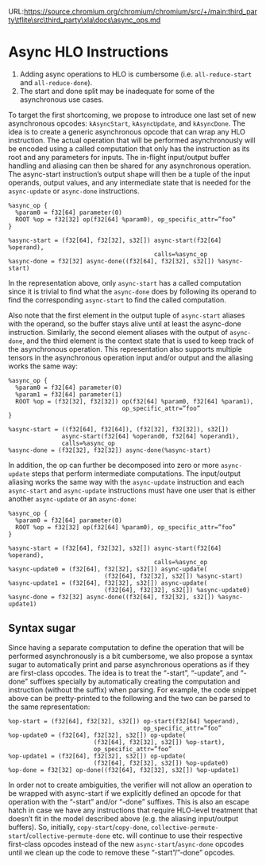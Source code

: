 URL:https://source.chromium.org/chromium/chromium/src/+/main:third_party\tflite\src\third_party\xla\docs\async_ops.md
# Async HLO Instructions

1. Adding async operations to HLO is cumbersome (i.e. `all-reduce-start` and
   `all-reduce-done`).
2. The start and done split may be inadequate for some of the asynchronous use
   cases.

To target the first shortcoming, we propose to introduce one last set of new
asynchronous opcodes: `kAsyncStart`, `kAsyncUpdate`, and `kAsyncDone`. The idea
is to create a generic asynchronous opcode that can wrap any HLO instruction.
The actual operation that will be performed asynchronously will be encoded using
a called computation that only has the instruction as its root and any
parameters for inputs. The in-flight input/output buffer handling and aliasing
can then be shared for any asynchronous operation. The async-start instruction’s
output shape will then be a tuple of the input operands, output values, and any
intermediate state that is needed for the `async-update` or `async-done`
instructions.

```
%async_op {
  %param0 = f32[64] parameter(0)
  ROOT %op = f32[32] op(f32[64] %param0), op_specific_attr=”foo”
}

%async-start = (f32[64], f32[32], s32[]) async-start(f32[64] %operand),
                                         calls=%async_op
%async-done = f32[32] async-done((f32[64], f32[32], s32[]) %async-start)
```

In the representation above, only `async-start` has a called computation since
it is trivial to find what the `async-done` does by following its operand to
find the corresponding `async-start` to find the called computation.

Also note
that the first element in the output tuple of `async-start` aliases with the
operand, so the buffer stays alive until at least the async-done instruction.
Similarly, the second element aliases with the output of `async-done`, and the
third element is the context state that is used to keep track of the
asynchronous operation. This representation also supports multiple tensors in
the asynchronous operation input and/or output and the aliasing works the same
way:

```
%async_op {
  %param0 = f32[64] parameter(0)
  %param1 = f32[64] parameter(1)
  ROOT %op = (f32[32], f32[32]) op(f32[64] %param0, f32[64] %param1),
                                op_specific_attr=”foo”
}

%async-start = ((f32[64], f32[64]), (f32[32], f32[32]), s32[])
               async-start(f32[64] %operand0, f32[64] %operand1),
               calls=%async_op
%async-done = (f32[32], f32[32]) async-done(%async-start)
```

In addition, the op can further be decomposed into zero or more `async-update`
steps that perform intermediate computations. The input/output aliasing works
the same way with the `async-update` instruction and each `async-start` and
`async-update` instructions must have one user that is either another
`async-update` or an `async-done`:

```
%async_op {
  %param0 = f32[64] parameter(0)
  ROOT %op = f32[32] op(f32[64] %param0), op_specific_attr=”foo”
}

%async-start = (f32[64], f32[32], s32[]) async-start(f32[64] %operand),
                                         calls=%async_op
%async-update0 = (f32[64], f32[32], s32[]) async-update(
                           (f32[64], f32[32], s32[]) %async-start)
%async-update1 = (f32[64], f32[32], s32[]) async-update(
                           (f32[64], f32[32], s32[]) %async-update0)
%async-done = f32[32] async-done((f32[64], f32[32], s32[]) %async-update1)

```

## Syntax sugar

Since having a separate computation to define the operation that will be
performed asynchronously is a bit cumbersome, we also propose a syntax sugar to
automatically print and parse asynchronous operations as if they are first-class
opcodes. The idea is to treat the “-start”,  “-update”, and “-done” suffixes
specially by automatically creating the computation and instruction (without the
suffix) when parsing. For example, the code snippet above can be pretty-printed
to the following and the two can be parsed to the same representation:

```
%op-start = (f32[64], f32[32], s32[]) op-start(f32[64] %operand),
                                      op_specific_attr=”foo”
%op-update0 = (f32[64], f32[32], s32[]) op-update(
                        (f32[64], f32[32], s32[]) %op-start),
                        op_specific_attr=”foo”
%op-update1 = (f32[64], f32[32], s32[]) op-update(
                        (f32[64], f32[32], s32[]) %op-update0)
%op-done = f32[32] op-done((f32[64], f32[32], s32[]) %op-update1)

```

In order not to create ambiguities, the verifier will not allow an operation to
be wrapped with async-start if we explicitly defined an opcode for that
operation with the “-start” and/or “-done” suffixes. This is also an escape
hatch in case we have any instructions that require HLO-level treatment that
doesn’t fit in the model described above (e.g. the aliasing input/output
buffers). So, initially, `copy-start`/`copy-done`,
`collective-permute-start`/`collective-permute-done` etc. will continue to use
their respective first-class opcodes instead of the new
`async-start`/`async-done` opcodes until we clean up the code to remove these
“-start”/”-done” opcodes.
